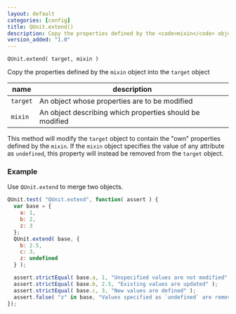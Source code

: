 ```yaml
---
layout: default
categories: [config]
title: QUnit.extend()
description: Copy the properties defined by the <code>mixin</code> object into the <code>target</code> object.
version_added: "1.0"
---
```


`QUnit.extend( target, mixin )`

Copy the properties defined by the `mixin` object into the `target` object

| name               | description                          |
|--------------------|--------------------------------------|
| `target`           | An object whose properties are to be modified |
| `mixin`            | An object describing which properties should be modified |

This method will modify the `target` object to contain the "own" properties defined by the `mixin`. If the `mixin` object specifies the value of any attribute as `undefined`, this property will instead be removed from the `target` object.

### Example

Use `QUnit.extend` to merge two objects.

```js
QUnit.test( "QUnit.extend", function( assert ) {
  var base = {
    a: 1,
    b: 2,
    z: 3
  };
  QUnit.extend( base, {
    b: 2.5,
    c: 3,
    z: undefined
  } );

  assert.strictEqual( base.a, 1, "Unspecified values are not modified" );
  assert.strictEqual( base.b, 2.5, "Existing values are updated" );
  assert.strictEqual( base.c, 3, "New values are defined" );
  assert.false( "z" in base, "Values specified as `undefined` are removed" );
});
```
